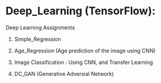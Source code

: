 # Deep_Learning (TensorFlow):
Deep Learning Assignments

1. Simple_Regression

2. Age_Regression (Age prediction of the image using CNN)

3. Image Classification : Using CNN, and Transfer Learning

4. DC_GAN (Generative Adversial Network)
